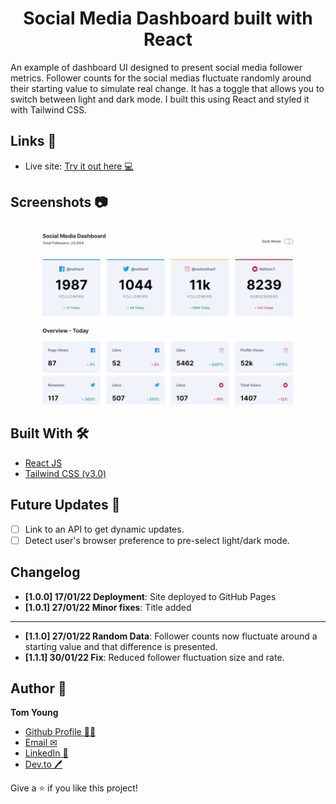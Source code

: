 <h1 align="center">Social Media Dashboard built with React</h1>

An example of dashboard UI designed to present social media follower metrics. Follower counts for the social medias fluctuate randomly around their starting value to simulate real change. It has a toggle that allows you to switch between light and dark mode. I built this using React and styled it with Tailwind CSS.

## Links 🌟

- Live site: [Try it out here 💻](https://thethomasy.github.io/social-media-dashboard/ 'Live View')

## Screenshots 📷

<p float="left">
  <img src="./screenshots/screenshot-GIF-desktop.gif">
<!--   <img src="./screenshots/screenshot-mobile.png" width="300px"> -->
</p>

## Built With 🛠

- [React JS](https://reactjs.org/)
- [Tailwind CSS (v3.0)](https://tailwindcss.com/)

## Future Updates 🎁

- [ ] Link to an API to get dynamic updates.
- [ ] Detect user's browser preference to pre-select light/dark mode.

## Changelog

- **[1.0.0] 17/01/22 Deployment**: Site deployed to GitHub Pages
- **[1.0.1] 27/01/22 Minor fixes**: Title added
---------------------------------------------------------------------
- **[1.1.0] 27/01/22 Random Data**: Follower counts now fluctuate around a starting value and that difference is presented.
- **[1.1.1] 30/01/22 Fix**: Reduced follower fluctuation size and rate. 

## Author 🧑

**Tom Young**

- [Github Profile 👨‍💻](https://github.com/TheThomasY)
- [Email ✉](mailto:tomyoungdev@gmail.com?subject=Hi 'Hi!')
- [LinkedIn 💼](https://www.linkedin.com/in/tom-young5555/)
- [Dev.to 🖊](https://dev.to/thetomy)

Give a ⭐️ if you like this project!
